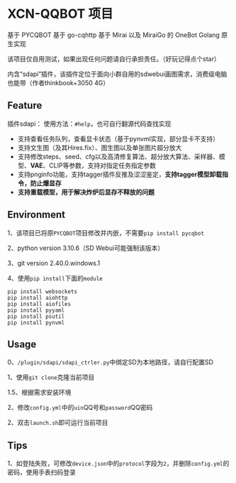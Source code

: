 # XCN-QQBOT 项目

基于 PYCQBOT 基于 go-cqhttp 基于 Mirai 以及 MiraiGo 的 OneBot Golang 原生实现

该项目仅自用测试，如果出现任何问题请自行承担责任。（好玩记得点个star）

内含“sdapi”插件，该插件定位于面向小群自用的sdwebui画图需求，消费级电脑也能带（作者thinkbook+3050 4G）

## Feature

插件sdapi：
使用方法：`#help`，也可自行翻源代码查找实现

- 支持查看任务队列，查看显卡状态（基于pynvml实现，部分显卡不支持）
- 支持文生图（及其Hires.fix）、图生图以及单张图片超分放大
- 支持修改steps、seed、cfg以及高清修复算法、超分放大算法、采样器、模型、**VAE**、CLIP等参数，支持对指定任务指定参数
- 支持pnginfo功能，支持tagger插件反推及涩涩鉴定，**支持tagger模型卸载指令，防止爆显存**
- **支持重载模型，用于解决炸炉后显存不释放的问题**

## Environment

1、该项目已将原`PYCQBOT`项目修改并内嵌，不需要`pip install pycqbot`

2、python version 3.10.6（SD Webui可能强制该版本）

3、git version 2.40.0.windows.1

4、使用`pip install`下面的`module`

```shell
pip install websockets
pip install aiohttp
pip install aiofiles
pip install pyyaml
pip install psutil
pip install pynvml
```

## Usage

0、`/plugin/sdapi/sdapi_ctrler.py`中绑定SD为本地路径，请自行配置SD

1、使用`git clone`克隆当前项目

1.5、根据需求安装环境

2、修改`config.yml`中的`uin`QQ号和`password`QQ密码

2、双击`launch.sh`即可运行当前项目

## Tips

1、如登陆失败，可修改`device.json`中的`protocol`字段为`2`，并删除`config.yml`的密码，使用手表扫码登录